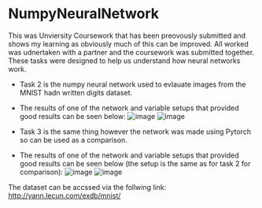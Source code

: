 # NumpyNeuralNetwork

This was Unviersity Coursework that has been preovously submitted and shows my learning as obviously much of this can be improved. All worked was udnertaken with a partner and the coursework was submitted together. These tasks were designed to help us understand how neural networks work.

 - Task 2 is the numpy neural network used to evlauate images from the MNIST hadn written digits dataset. 
 - The results of one of the network and variable setups that provided good results can be seen below:
![image](https://user-images.githubusercontent.com/72444456/157115580-3ebe7601-8044-4fa1-bc5a-fc17a9ef56eb.png)
![image](https://user-images.githubusercontent.com/72444456/157115593-6c3e2cf8-6541-4793-90de-36c72993e988.png)

 - Task 3 is the same thing however the network was made using Pytorch so can be used as a comparison. 
 - The results of one of the network and variable setups that provided good results can be seen below (the setup is the same as for task 2 for comparison):
![image](https://user-images.githubusercontent.com/72444456/157115880-0685bb08-17be-43b8-a760-64107854a0cf.png)
![image](https://user-images.githubusercontent.com/72444456/157115893-a1f5911c-d018-4af9-bc74-f0e08b70fafd.png)


The dataset can be accssed via the follwing link:
http://yann.lecun.com/exdb/mnist/
